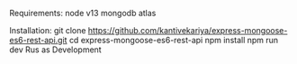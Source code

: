 Requirements: 
node v13
mongodb atlas

Installation: 
git clone https://github.com/kantivekariya/express-mongoose-es6-rest-api.git
cd express-mongoose-es6-rest-api
npm install
npm run dev Rus as Development